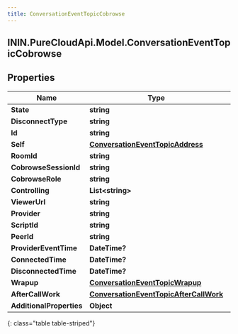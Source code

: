 ```yaml
---
title: ConversationEventTopicCobrowse
---
```

## ININ.PureCloudApi.Model.ConversationEventTopicCobrowse

## Properties

|Name | Type | Description | Notes|
|------------ | ------------- | ------------- | -------------|
| **State** | **string** |  | [optional] |
| **DisconnectType** | **string** |  | [optional] |
| **Id** | **string** |  | [optional] |
| **Self** | [**ConversationEventTopicAddress**](ConversationEventTopicAddress.html) |  | [optional] |
| **RoomId** | **string** |  | [optional] |
| **CobrowseSessionId** | **string** |  | [optional] |
| **CobrowseRole** | **string** |  | [optional] |
| **Controlling** | **List&lt;string&gt;** |  | [optional] |
| **ViewerUrl** | **string** |  | [optional] |
| **Provider** | **string** |  | [optional] |
| **ScriptId** | **string** |  | [optional] |
| **PeerId** | **string** |  | [optional] |
| **ProviderEventTime** | **DateTime?** |  | [optional] |
| **ConnectedTime** | **DateTime?** |  | [optional] |
| **DisconnectedTime** | **DateTime?** |  | [optional] |
| **Wrapup** | [**ConversationEventTopicWrapup**](ConversationEventTopicWrapup.html) |  | [optional] |
| **AfterCallWork** | [**ConversationEventTopicAfterCallWork**](ConversationEventTopicAfterCallWork.html) |  | [optional] |
| **AdditionalProperties** | **Object** |  | [optional] |
{: class="table table-striped"}


